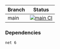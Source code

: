 |Branch|Status|
|---|---|
|main|[![main CI](https://github.com/vashov/airplane-task/actions/workflows/main.yml/badge.svg?branch=main)](https://github.com/vashov/airplane-task/actions/workflows/main.yml)|

### Dependencies
    net 6
